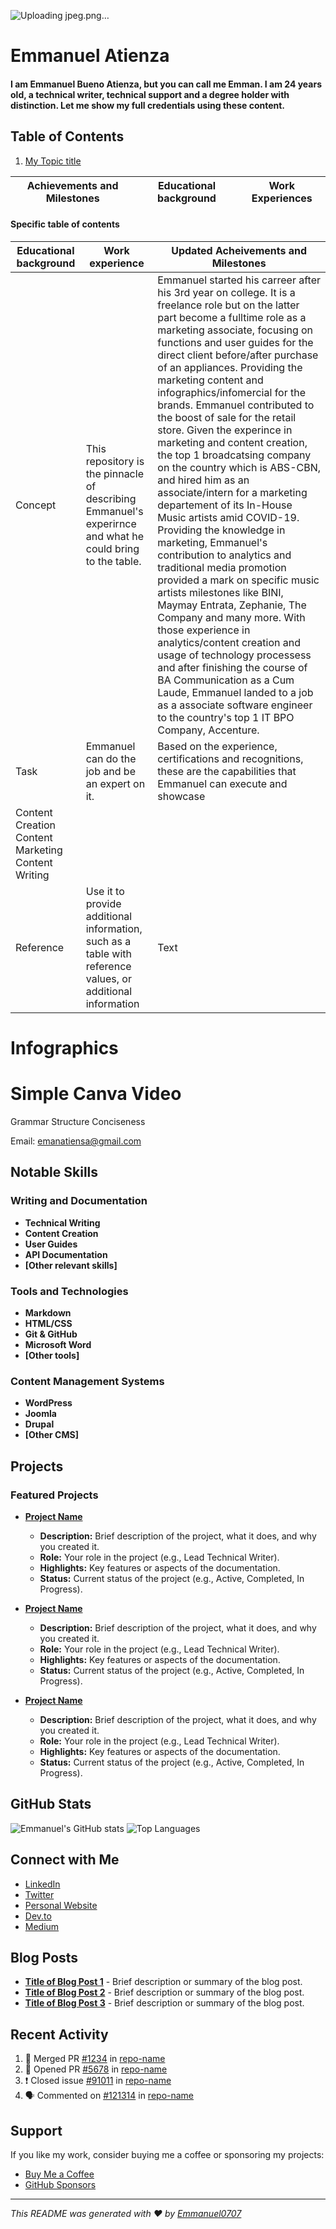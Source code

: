 ![Uploading jpeg.png…]( )
# Emmanuel Atienza 
#### I am Emmanuel Bueno Atienza, but you can call me Emman. I am 24 years old, a technical writer, technical support and a degree holder with distinction. Let me show my full credentials using these content.

## Table of Contents
1. [My Topic title](#Table-of-Contents)


| Achievements and Milestones | Educational background | Work Experiences |
--- | --- | ---

#### Specific table of contents


| **Educational background** | **Work experience** | **Updated Acheivements and Milestones** |
 --- | --- | ---
| Concept |This repository is the pinnacle of describing Emmanuel's experirnce and what he could bring to the table. | Emmanuel started his carreer after his 3rd year on college. It is a freelance role but on the latter part become a fulltime role as a marketing associate, focusing on functions and user guides for the direct client before/after purchase of an appliances. Providing the marketing content and infographics/infomercial for the brands. Emmanuel contributed to the boost of sale for the retail store. Given the experince in marketing and content creation, the top 1 broadcatsing company on the country which is ABS-CBN, and hired him as an associate/intern for a marketing departement of its In-House Music artists amid COVID-19. Providing the knowledge in marketing, Emmanuel's contribution to analytics and traditional media promotion provided a mark on specific music artists milestones like BINI, Maymay Entrata, Zephanie, The Company and many more. With those experience in analytics/content creation and usage of technology processess and after finishing the course of BA Communication as a Cum Laude, Emmanuel landed to a job as a associate software engineer to the country's top 1 IT BPO Company, Accenture. |
| Task | Emmanuel can do the job and be an expert on it. | Based on the experience, certifications and recognitions, these are the capabilities that Emmanuel can execute and showcase
Content Creation Content Marketing Content Writing|
| Reference | Use it to provide additional information, such as a table with reference values, or additional information | Text |
# Infographics
# Simple Canva Video
Grammar
Structure
Conciseness

Email:
[emanatiensa@gmail.com](mailto:emanatiensa@gmail.com)



## Notable Skills

### Writing and Documentation
- **Technical Writing**
- **Content Creation**
- **User Guides**
- **API Documentation**
- **[Other relevant skills]**

### Tools and Technologies
- **Markdown**
- **HTML/CSS**
- **Git & GitHub**
- **Microsoft Word**
- **[Other tools]**

### Content Management Systems
- **WordPress**
- **Joomla**
- **Drupal**
- **[Other CMS]**

## Projects

### Featured Projects

- [**Project Name**](link-to-project)
  - **Description:** Brief description of the project, what it does, and why you created it.
  - **Role:** Your role in the project (e.g., Lead Technical Writer).
  - **Highlights:** Key features or aspects of the documentation.
  - **Status:** Current status of the project (e.g., Active, Completed, In Progress).

- [**Project Name**](link-to-project)
  - **Description:** Brief description of the project, what it does, and why you created it.
  - **Role:** Your role in the project (e.g., Lead Technical Writer).
  - **Highlights:** Key features or aspects of the documentation.
  - **Status:** Current status of the project (e.g., Active, Completed, In Progress).

- [**Project Name**](link-to-project)
  - **Description:** Brief description of the project, what it does, and why you created it.
  - **Role:** Your role in the project (e.g., Lead Technical Writer).
  - **Highlights:** Key features or aspects of the documentation.
  - **Status:** Current status of the project (e.g., Active, Completed, In Progress).

## GitHub Stats

![Emmanuel's GitHub stats](https://github-readme-stats.vercel.app/api?username=Emmanuel0707&show_icons=true&theme=radical)
![Top Languages](https://github-readme-stats.vercel.app/api/top-langs/?username=Emmanuel0707&layout=compact&theme=radical)

## Connect with Me

- [LinkedIn](link-to-linkedin)
- [Twitter](link-to-twitter)
- [Personal Website](link-to-website)
- [Dev.to](link-to-devto)
- [Medium](link-to-medium)

## Blog Posts

- [**Title of Blog Post 1**](link-to-blog-post-1) - Brief description or summary of the blog post.
- [**Title of Blog Post 2**](link-to-blog-post-2) - Brief description or summary of the blog post.
- [**Title of Blog Post 3**](link-to-blog-post-3) - Brief description or summary of the blog post.

## Recent Activity

<!--START_SECTION:activity-->
1. 🎉 Merged PR [#1234](link-to-pr) in [repo-name](link-to-repo)
2. 💪 Opened PR [#5678](link-to-pr) in [repo-name](link-to-repo)
3. ❗️ Closed issue [#91011](link-to-issue) in [repo-name](link-to-repo)
4. 🗣 Commented on [#121314](link-to-issue) in [repo-name](link-to-repo)
<!--END_SECTION:activity-->

## Support

If you like my work, consider buying me a coffee or sponsoring my projects:

- [Buy Me a Coffee](link-to-buymeacoffee)
- [GitHub Sponsors](link-to-github-sponsors)

---

*This README was generated with ❤️ by [Emmanuel0707](https://github.com/Emmanuel0707)*

